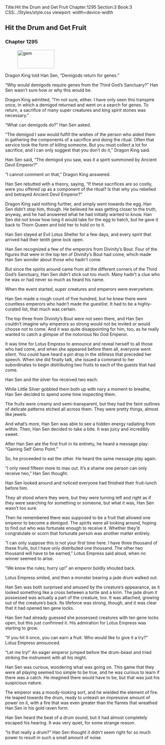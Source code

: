 Title:Hit the Drum and Get Fruit 
Chapter:1295 
Section:3 
Book:3 
CSS:../Styles/style.css 
viewport: width=device-width
  
## Hit the Drum and Get Fruit
### Chapter 1295 
<figure>
	<img src="../Images/gem.gif" alt="gem" id="gem" width="120" height="60" />
</figure>
  

  
  Dragon King told Han Sen, “Demigods return for genes.”

“Why would demigods require genes from the Third God’s Sanctuary?” Han Sen wasn’t sure how or why this would be.

Dragon King admitted, “I’m not sure, either. I have only seen this transpire once, in which a demigod returned and went on a search for genes. To return, a sacrifice of many super creatures and king spirit stones was necessary.”

“What can demigods do?” Han Sen asked.

“The demigod I saw would fulfill the wishes of the person who aided them in gathering the components of a sacrifice and doing the ritual. Often that service took the form of killing someone. But you must collect a lot for sacrifice, and I can only suggest that you don’t do it,” Dragon King said.

Han Sen said, “The demigod you saw, was it a spirit summoned by Ancient Devil Emperor?”

“I cannot comment on that,” Dragon King answered.

Han Sen rebutted with a theory, saying, “If these sacrifices are so costly, were you offered up as a component of the ritual? Is that why you rebelled and betrayed Ancient Devil Emperor?”

Dragon King said nothing further, and simply went towards the egg. Han Sen didn’t stop him, though. He believed he was getting closer to the truth, anyway, and he had answered what he had initially wanted to know. Han Sen did not know how long it would take for the egg to hatch, but he gave it back to Thorn Queen and told her to hold on to it.

Han Sen stayed at Evil Lotus Shelter for a few days, and every spirit that arrived had their tenth gene lock open.

Han Sen recognized a few of the emperors from Divinity’s Bout. Four of the figures that were in the top ten of Divinity’s Bout had come, which made Han Sen wonder about those who hadn’t come.

But since the spirits around came from all the different corners of the Third God’s Sanctuary, Han Sen didn’t stick out too much. Many hadn’t a clue who he was or had never so much as heard his name.

When the event started, super creatures and emperors were everywhere.

Han Sen made a rough count of five hundred, but he knew there were countless emperors who hadn’t made the guestlist. It had to be a highly-curated list, that much was certain.

The top three from Divinity’s Bout were not seen there, and Han Sen couldn’t imagine why emperors so strong would not be invited or would choose not to come. And it was quite disappointing for him, too, as he really wanted to catch a glimpse of the notorious No God Emperor.

It was time for Lotus Empress to announce and reveal herself to all those who had come, and when she appeared before them all, everyone went silent. You could have heard a pin drop in the stillness that preceded her speech. When she did finally talk, she issued a command to her subordinates to begin distributing two fruits to each of the guests that had come.

Han Sen and the silver fox received two each.

While Little Silver gobbled them both up with nary a moment to breathe, Han Sen decided to spend some time inspecting them.

The fruits were creamy and semi-transparent, but they had the faint outlines of delicate patterns etched all across them. They were pretty things, almost like jewels.

And what’s more, Han Sen was able to see a hidden energy radiating from within. Then, Han Sen decided to take a bite. It was juicy and incredibly sweet.

After Han Sen ate the first fruit in its entirety, he heard a message play: “Gaining Self Geno Point.”

So, he proceeded to eat the other. He heard the same message play again.

“I only need fifteen more to max out. It’s a shame one person can only receive two,” Han Sen thought.

Han Sen looked around and noticed everyone had finished their fruit-lunch before him.

They all stood where they were, but they were turning left and right as if they were searching for something or someone, but what it was, Han Sen wasn’t too sure.

Then he remembered there was supposed to be a fruit that allowed one emperor to become a demigod. The spirits were all looking around, hoping to find out who was fortunate enough to receive it. Whether they’d congratulate or scorn that fortunate person was another matter entirely.

“I can only suppose this is not your first time here. I have three thousand of these fruits, but I have only distributed one thousand. The other two thousand will have to be earned,” Lotus Empress said aloud, when no winner seemed to arise.

“We know the rules; hurry up!” an emperor boldly shouted back.

Lotus Empress smiled, and then a monster bearing a jade drum walked out.

Han Sen was both surprised and amused by the creature’s appearance, as it looked something like a cross between a turtle and a kirin. The jade drum it possessed was actually a part of the creature, too. It was attached, growing out of the creature’s back. Its lifeforce was strong, though, and it was clear that it had opened ten gene locks.

Han Sen had already guessed she possessed creatures with ten gene locks open, but this just confirmed it. His admiration for Lotus Empress was starting to grow.

“If you hit it once, you can earn a fruit. Who would like to give it a try?” Lotus Empress announced.

“Let me try!” An eager emperor jumped before the drum-beast and tried striking the instrument with all his might.

Han Sen was curious, wondering what was going on. This game that they were all playing seemed too simple to be true, and he was curious to learn if there was a catch. He imagined there would have to be, but that was just his suspicious nature.

The emperor was a moody-looking sort, and he wielded the element of fire. He leaped towards the drum, ready to unleash an impressive amount of power on it, with a fire that was even greater than the flames that wreathed Han Sen in his gold raven form.

Han Sen heard the beat of a drum sound, but it had almost completely escaped his hearing. It was very quiet, for some strange reason.

“Is that really a drum?” Han Sen thought it didn’t seem right for so much power to result in such a small amount of noise.
